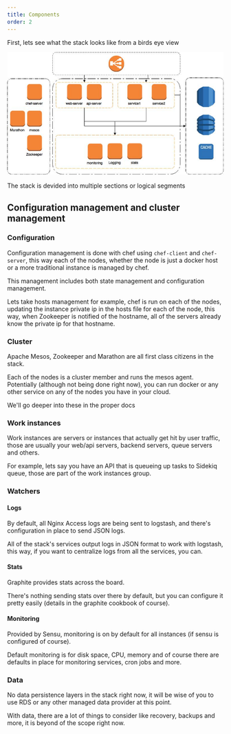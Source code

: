 ```yaml
---
title: Components
order: 2
---
```


First, lets see what the stack looks like from a birds eye view

![Stack Overview](/img/overview/stack-overview.jpg)

The stack is devided into multiple sections or logical segments

## Configuration management and cluster management

### Configuration

Configuration management is done with chef using `chef-client` and `chef-server`, this way each of the nodes, whether the node is just a docker host or a more traditional instance is managed by chef.

This management includes both state management and configuration management.

Lets take hosts management for example, chef is run on each of the nodes, updating the instance private ip in the hosts file for each of the node, this way, when Zookeeper is notified of the hostname, all of the servers already know the private ip for that hostname. 

### Cluster

Apache Mesos, Zookeeper and Marathon are all first class citizens in the stack.

Each of the nodes is a cluster member and runs the mesos agent. Potentially (although not being done right now), you can run docker or any other service on any of the nodes you have in your cloud.

We'll go deeper into these in the proper docs

### Work instances

Work instances are servers or instances that actually get hit by user traffic, those are usually your web/api servers, backend servers, queue servers and others.

For example, lets say you have an API that is queueing up tasks to Sidekiq queue, those are part of the work instances group.

### Watchers

#### Logs

By default, all Nginx Access logs are being sent to logstash, and there's configuration in place to send JSON logs.

All of the stack's services output logs in JSON format to work with logstash, this way, if you want to centralize logs from all the services, you can.

#### Stats

Graphite provides stats across the board.

There's nothing sending stats over there by default, but you can configure it pretty easily (details in the graphite cookbook of course).

#### Monitoring

Provided by Sensu, monitoring is on by default for all instances (if sensu is configured of course).

Default monitoring is for disk space, CPU, memory and of course there are defaults in place for monitoring services, cron jobs and more.

### Data

No data persistence layers in the stack right now, it will be wise of you to use RDS or any other managed data provider at this point.

With data, there are a lot of things to consider like recovery, backups and more, it is beyond of the scope right now.